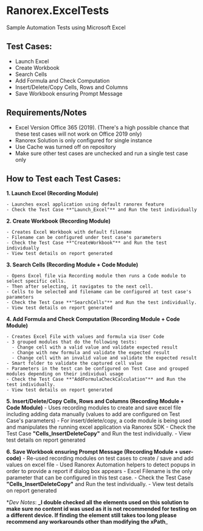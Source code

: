 # Ranorex.ExcelTests
Sample Automation Tests using Microsoft Excel

## Test Cases:
- Launch Excel
- Create Workbook
- Search Cells
- Add Formula and Check Computation
- Insert/Delete/Copy Cells, Rows and Columns
- Save Workbook ensuring Prompt Message

## Requirements/Notes
- Excel Version Office 365 (2019). (There's a high possible chance that these test cases will not work on Office 2019 only)
- Ranorex Solution is only configured for single instance
- Use Cache was turned off on repository
- Make sure other test cases are unchecked and run a single test case only

  
## How to Test each Test Cases:

**1. Launch Excel (Recording Module)**
```
- Launches excel application using default ranorex feature
- Check the Test Case **"Launch_Excel"** and Run the test individually
```
    
**2. Create Workbook (Recording Module)**
```
- Creates Excel Workbook with default filename
- Filename can be configured under test case's parameters
- Check the Test Case **"CreateWorkbook"** and Run the test individually
- View test details on report generated
```

**3. Search Cells (Recording Module + Code Module)**
```
- Opens Excel file via Recording module then runs a Code module to select specific cells.
- Then after selecting, it navigates to the next cell.
- Cells to be selected and filename can be configured at test case's parameters
- Check the Test Case **"SearchCells"** and Run the test individually.
- View test details on report generated
```

**4. Add Formula and Check Computation (Recording Module + Code Module)**
```
- Creates Excel File with values and formula via User Code
- 3 grouped modules that do the following tests:
  - Change cell with a valid value and validate expected result
  - Change with new formula and validate the expected result
  - Change cell with an invalid value and validate the expected result
- Smart folder to validate the captured cell value
- Parameters in the test can be configured on Test Case and grouped modules depending on their individual usage
- Check the Test Case **"AddFormulaCheckCalculation"** and Run the test individually.
- View test details on report generated
```

**5. Insert/Delete/Copy Cells, Rows and Columns (Recording Module + Code Module)**
    - Uses recording modules to create and save excel file including adding data manually (values to add are configured on Test Case's parameters)
    - For insert/delete/copy, a code module is being used and manipulates the running excel application via Ranorex SDK
    - Check the Test Case **"Cells_InsertDeleteCopy"** and Run the test individually.
    - View test details on report generated
    
**6. Save Workbook ensuring Prompt Message (Recording Module + user-code)**
     - Re-used recording modules on test cases to create / save and add values on excel file
     - Used Ranorex Automation helpers to detect popups in order to provide a report if dialog box appears
     - Excel Filename is the only parameter that can be configured in this test case.
     - Check the Test Case **"Cells_InsertDeleteCopy"** and Run the test individually.
     - View test details on report generated

**Dev Notes*:
**_I double checked all the elements used on this solution to make sure no content id was used as it is not recommended for testing on a different device. If finding the element still takes too long please recommend any workarounds other than modifying the xPath**_
